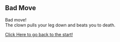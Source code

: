 ## Bad Move  
Bad move!  
The clown pulls your leg down and beats you to death.  

[Click Here to go back to the start!](../beginning/intro.md) 